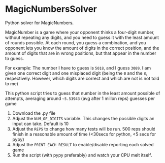 # MagicNumbersSolver
Python solver for MagicNumbers.

MagicNumber is a game where your opponent thinks a four-digit number, without repeating any digits, and you need to guess it with the least amount of rounds possible.
At each round, you guess a combination, and you opponent lets you know the amount of digits in the correct position, and the amount of digits that are in wrong positions, but that appear in the number to guess.

For example: The number I have to guess is `5018`, and I guess `3089`. I am given one correct digit and one misplaced digit (being the `0` and the `8`, respectively. However, which digits are correct and which are not is not told to me)

This python script tries to guess that number in the least amount possible of attempts, averaging around `~5.53943` (avg after 1 millon reps) guesses per game

1. Download the .py file
2. Adjust the `NUM_OF_DIGITS` variable. This changes the possible digits an input can take. Default is 10
3. Adjust the `REPS` to change how many tests will be run. 500 reps should finish in a reasonable amount of time (<30secs for python, <5 secs for pypy)
3. Adjust the `PRINT_EACH_RESULT` to enable/disable reporting each solved game
4. Run the script (with pypy preferably) and watch your CPU melt itself.
